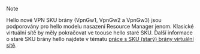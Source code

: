 > [!NOTE]
> Hello nové VPN SKU brány (VpnGw1, VpnGw2 a VpnGw3) jsou podporovány pro hello modelu nasazení Resource Manager jenom. Klasické virtuální sítě by měly pokračovat ve toouse hello staré SKU. Další informace o staré SKU brány hello najdete v tématu [práce s SKU (starý) brány virtuální sítě](../articles/vpn-gateway/vpn-gateway-about-skus-legacy.md).
